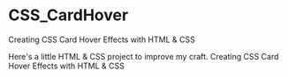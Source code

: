 # CSS_CardHover
Creating CSS Card Hover Effects with HTML &amp; CSS

Here's a little HTML & CSS project to improve my craft.
Creating CSS Card Hover Effects with HTML & CSS
